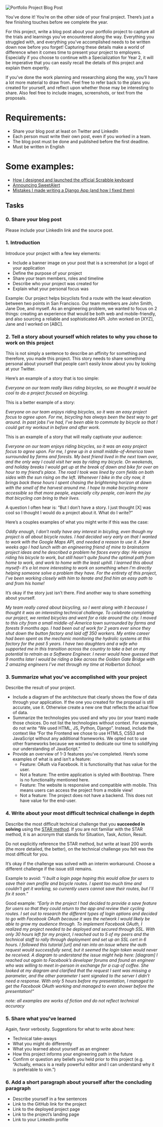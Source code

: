![Portfolio Project Blog Post](blog_post.gif)

You’ve done it! You’re on the other side of your final project. There’s just a few finishing touches before we complete the year.

For this project, write a blog post about your portfolio project to capture all the trials and learnings you’ve encountered along the way. Everything you struggled with, and everything you’ve accomplished needs to be written down now before you forget! Capturing these details make a world of difference when it comes time to present your project to employers. Especially if you choose to continue with a Specialization for Year 2, it will be imperative that you can easily recall the details of this project and explain them expertly.

If you’ve done the work planning and researching along the way, you’ll have a lot more material to draw from. Feel free to refer back to the plans you created for yourself, and reflect upon whether those may be interesting to share. Also feel free to include images, screenshots, or text from the proposals.

# Requirements:
- Share your blog post at least on Twitter and LinkedIn
- Each person must write their own post, even if you worked in a team.
- The blog post must be done and published before the first deadline.
- Must be written in English

# Some examples:
- [How I designed and launched the official Scrabble keyboard](https://hackernoon.com/follow-your-dreams-literally-how-i-designed-and-launched-the-official-scrabble-keyboard-d1ce3ab0f047)
- [Announcing SweetAlert](https://medium.com/@edwards/announcing-sweetalert-2-0-eebd2f66bac2)
- [Mistakes I made writing a Django App (and how I fixed them)](https://hackernoon.com/mistakes-i-made-writing-a-django-app-and-how-i-fixed-them-16de4e632042)

## Tasks

### 0. Share your blog post

Please include your LinkedIn link and the source post.

### 1. Introduction

Introduce your project with a few key elements:

- Include a banner image on your post that is a screenshot (or a logo) of your application
- Define the purpose of your project
- Share your team members, roles and timeline
- Describe who your project was created for
- Explain what your personal focus was

Example: Our project helps bicyclists find a route with the least elevation between two points in San Francisco. Our team members are John Smith, Jane Doe, and myself. As an engineering problem, we wanted to focus on 2 things: creating an experience that would be both web and mobile-friendly, and also sourcing a reliable and sophisticated API. John worked on [XYZ], Jane and I worked on [ABC].

### 2. Tell a story about yourself which relates to why you chose to work on this project

This is not simply a sentence to describe an affinity for something and therefore, you made this project. This story needs to share something personal about yourself that people can’t easily know about you by looking at your Twitter.

Here’s an example of a story that is too simple:

*Everyone on our team really likes riding bicycles, so we thought it would be cool to do a project focused on bicycling.*

This is a better example of a story:

*Everyone on our team enjoys riding bicycles, so it was an easy project focus to agree upon. For me, bicycling has always been the best way to get around. In past jobs I’ve had, I’ve been able to commute by bicycle so that I could get my workout in before and after work.*

This is an example of a story that will really captivate your audience:

*Everyone on our team enjoys riding bicycles, so it was an easy project focus to agree upon. For me, I grew up in a small middle-of-America town surrounded by farms and forests. My best friend lived in the next town over, and the only way I could visit her was by riding my bicycle. On weekends, and holiday breaks I would get up at the break of dawn and bike for over an hour to my friend’s place. The road I took was lined by corn fields on both sides with the sun rising on the left. Whenever I bike in the city now, it brings back these hours I spent chasing the brightening horizon at dawn with the smell of the harvest around me. I hope to make bicycling more accessible so that more people, especially city people, can learn the joy that bicycling can bring to their lives.*

A question I often hear is: “But I don’t have a story. I just thought [X] was cool so I thought I would do a project about it. What do I write?”

Here’s a couples examples of what you might write if this was the case:

*Oddly enough, I don’t really have any interest in bicyling, even though my project is all about bicycle routes. I had decided very early on that I wanted to work with the Google Maps API, and needed a reason to use it. A few weeks ago I had lunch with an engineering friend of mine to brainstorm project ideas and he described a problem he faces every day: He enjoys riding his bicycle to work, but still hasn’t quite found the optimal path from home to work, and work to home with the least uphill. I learned this about myself– it’s a lot more interesting to work on something when I’m directly helping someone solve a problem they have. For the entirety of this project, I’ve been working closely with him to iterate and find him an easy path to and from his home!*

It’s okay if the story just isn’t there. Find another way to share something about yourself.

*My team really cared about bicycling, so I went along with it because I thought it was an interesting technical challenge. To celebrate completing our project, we rented bicycles and went for a ride around the city. I moved to this city from a small middle-of-America town surrounded by farms and forests 9 months ago. I had been out of work for 2 years ever since they shut down the button factory and laid off 350 workers. My entire career had been spent as the mechanic monitoring the hydrolic systems at this factory for the past 5 years. I have two daughters and a wife who supported me in this transition across the country to take a bet on my potential to retrain as a Software Engineer. I never would have guessed that 9 months later I would be riding a bike across the Golden Gate Bridge with 2 amazing engineers I’ve met through my time at Holberton School.*

### 3. Summarize what you've accomplished with your project

Describe the result of your project.

- Include a diagram of the architecture that clearly shows the flow of data through your application. If the one you created for the proposal is still accurate, use it. Otherwise create a new one that reflects the actual flow of data.
- Summarize the technologies you used and why you (or your team) made those choices. Do not list the technologies without context. For example, do not write “We used HTML, JS, Python, Django”. Instead, include the context like “For the Frontend we chose to use HTML5, CSS3 and JavaScript without any additional frameworks. We opted not to use other frameworks because we wanted to dedicate our time to solidifying our understanding of JavaScript.”
- Provide an overview of 1-3 features you’ve completed. Here’s some examples of what is and isn’t a feature:
	- Feature: OAuth via Facebook. It is functionality that has value for the user.
	- Not a feature: The entire application is styled with Bootstrap. There is no functionality mentioned here.
	- Feature: The website is responsive and compatible with mobile. This means users can access the project from a mobile view!
	- Not a feature: The project does not have a backend. This does not have value for the end-user.

### 4. Write about your most difficult technical challenge in depth

Describe the most difficult technical challenge that you **succeeded in solving** using the [STAR method](https://outage.vccs.edu/). If you are not familiar with the STAR method, it is an acronym that stands for Situation, Task, Action, Result.

Do not explicitly reference the STAR method, but write at least 200 words (the more detailed, the better), on the technical challenge you felt was the most difficult for you.

It’s okay if the challenge was solved with an interim workaround. Choose a different challenge if the issue still remains.

Example to avoid: *“I built a login page hoping this would allow for users to save their own profile and bicycle routes. I spent too much time and couldn’t get it working, so currently users cannot save their routes, but I’ll fix it soon.”*

Good example: *“Early in the project I had decided to provide a save feature for users so that they could return to the app and review their cycling routes. I set out to research the different types of login options and decided to go with Facebook OAuth because it was the network I would likely be able to grow my audience through. To implement Facebook OAuth, I realized my project needed to be deployed and secured through SSL. With only 30 hours left for my project, I reached out to 5 of my peers and the technical staff to rally through deployment and set up an SSL cert in 6 hours. I followed this tutorial [url] and ran into an issue where the auth request would successfully send, but it seemed the login token would never be received. A diagram to understand the issue might help here: [diagram] I reached out again to Facebook’s developer forums and found an engineer who was willing to meet in-person in exchange for a cup of coffee. She looked at my diagram and clarified that the request I sent was missing a parameter, and the other parameter I sent signaled to the server I didn’t need a response. With only 5 hours before my presentation, I managed to get the Facebook OAuth working and managed to even shower before the presentation!”*

*note: all examples are works of fiction and do not reflect technical accuracy*

### 5. Share what you've learned

Again, favor verbosity. Suggestions for what to write about here:

- Technical take-aways
- What you might do differently
- What you learned about yourself as an engineer
- How this project informs your engineering path in the future
- Confirm or question any beliefs you held prior to this project (e.g. “Actually, emacs is a really powerful editor and I can understand why it is preferable to vim.”)

### 6. Add a short paragraph about yourself after the concluding paragraph

- Describe yourself in a few sentences
- Link to the GitHub link for the project
- Link to the deployed project page
- Link to the project’s landing page
- Link to your LinkedIn profile
